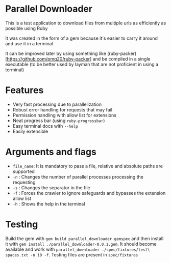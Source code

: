 # Parallel Downloader

This is a test application to download files from multiple urls as efficiently as possible using Ruby

It was created in the form of a gem because it's easier to carry it around and use it in a terminal

It can be improved later by using something like (ruby-packer)[https://github.com/pmq20/ruby-packer] and be compiled in a single executable (to be better used by layman that are not proficient in using a terminal)

# Features
* Very fast processing due to parallelization
* Robust error handling for requests that may fail
* Permission handling with allow list for extensions
* Neat progress bar (using `ruby-progressbar`)
* Easy terminal docs with `--help`
* Easily extensible

# Arguments and flags
* `file_name`: It is mandatory to pass a file, relative and absolute paths are supported
* `-n` : Changes the number of parallel processes processing the requesting
* `-s` : Changes the separator in the file
* `-f` : Forces the crawler to ignore safeguards and bypasses the extension allow list
* `-h` : Shows the help in the terminal


# Testing

Build the gem with `gem build parallel_downloader.gemspec` and then install it with `gem install ./parallel_downloader-0.0.1.gem`. It should become available and work with `parallel_downloader ./spec/fixtures/test\ spaces.txt -n 10 -f`. Testing files are present in `spec/fixtures`
